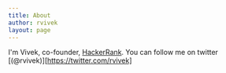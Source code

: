 ```yaml
---
title: About
author: rvivek
layout: page
---
```

I'm Vivek, co-founder, [HackerRank][1]. You can follow me on twitter [(@rvivek)][https://twitter.com/rvivek]

 [1]: http://www.hackerrank.com
